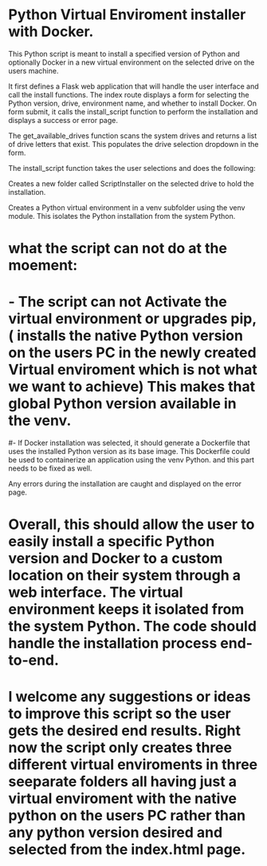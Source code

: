 # Python Virtual Enviroment installer with Docker. 
This Python script is meant to install a specified version of Python and optionally Docker in a new virtual environment on the selected drive on the users machine. 

It first defines a Flask web application that will handle the user interface and call the install functions. The index route displays a form for selecting the Python version, drive, environment name, and whether to install Docker. On form submit, it calls the install_script function to perform the installation and displays a success or error page.

The get_available_drives function scans the system drives and returns a list of drive letters that exist. This populates the drive selection dropdown in the form.

The install_script function takes the user selections and does the following:

Creates a new folder called ScriptInstaller on the selected drive to hold the installation.

Creates a Python virtual environment in a venv subfolder using the venv module. This isolates the Python installation from the system Python.

# what the script can not do at the moement:

# - The script can not Activate the virtual environment or upgrades pip, ( installs the native Python version on the users PC in the newly created Virtual enviroment which is not what we want to achieve)  This makes that global Python version available in the venv.

#-  If Docker installation was selected, it should generate a Dockerfile that uses the installed Python version as its base image. This Dockerfile could be used to containerize an application using the venv Python. and this part needs to be fixed as well. 

Any errors during the installation are caught and displayed on the error page.

# Overall, this should  allow the user to easily install a specific Python version and Docker to a custom location on their system through a web interface. The virtual environment keeps it isolated from the system Python. The code should handle the installation process end-to-end.

# I welcome any suggestions or ideas to improve this script so the user gets the desired end results. Right now the script only creates three different virtual enviroments in three seeparate folders all having just a virtual enviroment with the native python on the users PC rather than any python version desired and selected from the index.html page. 
